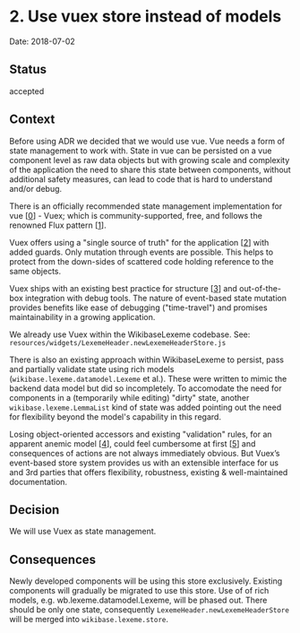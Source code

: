 # 2. Use vuex store instead of models

Date: 2018-07-02

## Status

accepted

## Context

Before using ADR we decided that we would use vue. Vue needs a form of state management to work with. State in vue can be persisted on a vue component level as raw data objects but with growing scale and complexity of the application the need to share this state between components, without additional safety measures, can lead to code that is hard to understand and/or debug.

There is an officially recommended state management implementation for vue [[0]] - Vuex; which is community-supported, free, and follows the renowned Flux pattern [[1]].

Vuex offers using a "single source of truth" for the application [[2]] with added guards. Only mutation through events are possible. This helps to protect from the down-sides of scattered code holding reference to the same objects.

Vuex ships with an existing best practice for structure [[3]] and out-of-the-box integration with debug tools. The nature of event-based state mutation provides benefits like ease of debugging ("time-travel") and promises maintainability in a growing application.

We already use Vuex within the WikibaseLexeme codebase. See: `resources/widgets/LexemeHeader.newLexemeHeaderStore.js`

There is also an existing approach within WikibaseLexeme to persist, pass and partially validate state using rich models (`wikibase.lexeme.datamodel.Lexeme` et al.). These were written to mimic the backend data model but did so incompletely. To accomodate the need for components in a (temporarily while editing) "dirty" state, another `wikibase.lexeme.LemmaList` kind of state was added pointing out the need for flexibility beyond the model's capability in this regard.

Losing object-oriented accessors and existing "validation" rules, for an apparent anemic model [[4]], could feel cumbersome at first [[5]] and consequences of actions are not always immediately obvious. But Vuex’s event-based store system provides us with an extensible interface for us and 3rd parties that offers flexibility, robustness, existing & well-maintained documentation.

## Decision

We will use Vuex as state management.

## Consequences

Newly developed components will be using this store exclusively.
Existing components will gradually be migrated to use this store.
Use of of rich models, e.g. wb.lexeme.datamodel.Lexeme, will be phased out.
There should be only one state, consequently `LexemeHeader.newLexemeHeaderStore` will be merged into `wikibase.lexeme.store`.


[0]: https://vuejs.org/v2/guide/state-management.html#Official-Flux-Like-Implementation
[1]: https://facebook.github.io/flux/
[2]: https://vuex.vuejs.org/guide/state.html
[3]: https://vuex.vuejs.org/guide/structure.html
[4]: https://martinfowler.com/bliki/AnemicDomainModel.html
[5]: https://vuex.vuejs.org/guide/state.html#the-mapstate-helper
